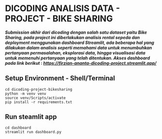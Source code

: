 # DICODING ANALISIS DATA - PROJECT - BIKE SHARING 
##### Submission akhir dari dicoding dengan salah satu dataset yaitu **Bike Sharing**, pada project ini diberlakukan analisis rental sepeda dan deployment menggunakan dashboard Streamlit, ada beberapa hal yang dilakukan dalam analisis seperti memahami data untuk menumbuhkan pertanyaan permasalahan, eksplorasi data, hingga visualisasi data untuk memenuhi pertanyaan yang telah ditentukan. Akses dashboard pada link berikut : https://firzian-ananta-dicoding-project.streamlit.app/

## Setup Environment - Shell/Terminal
```
cd dicoding-project-bikesharing
python -m venv venv
source venv/Scripts/activate
pip install -r requirements.txt
```

## Run steamlit app
```
cd dashboard
streamlit run dashboard.py
```
